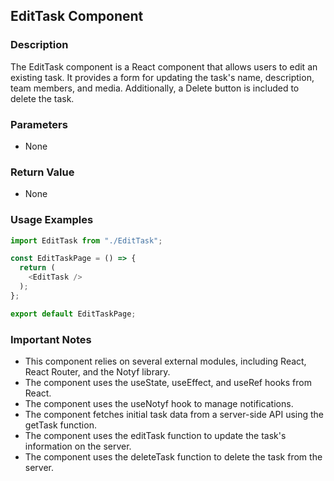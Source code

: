 ## EditTask Component

### Description
The EditTask component is a React component that allows users to edit an existing task. It provides a form for updating the task's name, description, team members, and media. Additionally, a Delete button is included to delete the task.

### Parameters
- None

### Return Value
- None

### Usage Examples
```javascript
import EditTask from "./EditTask";

const EditTaskPage = () => {
  return (
    <EditTask />
  );
};

export default EditTaskPage;
```

### Important Notes
- This component relies on several external modules, including React, React Router, and the Notyf library.
- The component uses the useState, useEffect, and useRef hooks from React.
- The component uses the useNotyf hook to manage notifications.
- The component fetches initial task data from a server-side API using the getTask function.
- The component uses the editTask function to update the task's information on the server.
- The component uses the deleteTask function to delete the task from the server.